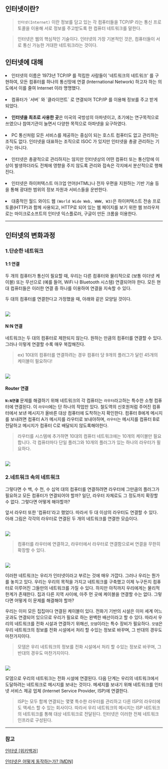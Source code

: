 ## 인터넷이란?

>`인터넷(Internet)` 이란 정보를 담고 있는 각 컴퓨터들을 TCP/IP 라는 통신 프로토콜을 이용해 서로 정보를 주고받도록 한 컴퓨터 네트워크를 말한다.

>인터넷은 웹의 핵심적인 기술이다. 인터넷의 가장 기본적인 것은, 컴퓨터들이 서로 통신 가능한 거대한 네트워크라는 것이다.

## 인터넷에 대해

<li>인터넷의 이름은 1973년 TCP/IP 를 적립한 사람들이 '네트워크의 네트워크' 를 구현하여, 모든 컴퓨터를 하나의 통신망에 연결 (International Network) 하고자 하는 의도에서 이를 줄여 Internet 이라 명명했다.</li> 
<br>
<li>컴퓨터가 `서버` 와 `클라이언트` 로 연결되어 TCP/IP 를 이용해 정보를 주고 받게 되었다.</li> 
<br>
<li><strong>인터넷을 최초로 사용한 곳</strong>은 미국의 국방성의 아파넷이고, 초기에는 연구목적으로 쓰였으나 참여기관이 늘면서 다양한 목적으로 아파넷을 요구하였다.</li> 
<br>
<li> PC 통신처럼 모든 서비스를 제공하는 중심이 되는 호스트 컴퓨터도 없고 관리하는 조직도 없다. 인터넷을 대표하는 조직으로 ISOC 가 있지만 인터넷을 총괄 관리하는 기구는 아니다.</li> 
<br>
<li>인터넷은 총괄적으로 관리하지는 않지만 인터넷상의 어떤 컴퓨터 또는 통신망에 이상이 발생하더라도 전체에 영향을 주지 않도록 관리와 접속은 각지에서 분산적으로 행해진다.</li> 
<br>
<li>인터넷은 하이퍼텍스트 마크업 언어(HTML)나 전자 우편을 지원하는 기반 기술 등을 통해 광대한 범위의 정보 자원과 서비스들을 운반한다.</li> 
<br>
<li>대중적인 월드 와이드 웹 <code>(World Wide Web, WWW, W3)</code>은 하이퍼텍스트 전송 프로토콜(HTTP)과 함께 사용되고, HTTP로 되어 있는 웹 페이지를 보기 위한 웹 브라우저로는 마이크로소프트의 인터넷 익스플로러, 구글이 만든 크롬을 이용한다.</li> 

<hr>

## 인터넷의 변화과정

### 1.단순한 네트워크

#### 1:1 연결

두 개의 컴퓨터가 통신이 필요할 때, 우리는 다른 컴퓨터와 물리적으로 (보통 이더넷 케이블) 또는 무선으로 (예를 들어, WiFi 나 Bluetooth 시스템) 연결되어야 한다. 모든 현대 컴퓨터들은 이러한 연결 중 하나를 이용하여 연결을 지속할 수 있다.

두 대의 컴퓨터를 연결한다고 가정했을 때, 아래와 같은 모양일 것이다.

<br>
<img src="../../img/1to1_network.png">

#### N:N 연결

네트워크는 두 대의 컴퓨터로 제한되지 않는다. 원하는 만큼의 컴퓨터를 연결할 수 있다. 그러나 이렇게 연결할 수록 매우 복잡해진다.

> ex) 10대의 컴퓨터를 연결하려는 경우 컴퓨터 당 9개의 플러그가 달린 45개의 케이블이 필요하다!

<br>
<img src="../../img/NtoN_network.png">

#### Router 연결

<strong><code>N:N연결</code></strong> 문제를 해결하기 위해 네트워크의 각 컴퓨터는 `라우터`라고하는 특수한 소형 컴퓨터에 연결된다. 이 `라우터`에는 단 하나의 작업만 있다. 철도역의 신호원처럼 주어진 컴퓨터에서 보낸 메시지가 올바른 대상 컴퓨터에 도착하는지 확인한다. 컴퓨터 B에게 메시지를 보내려면 컴퓨터 A가 메시지를 라우터로 보내야하며, `라우터`는 메시지를 컴퓨터 B로 전달하고 메시지가 컴퓨터 C로 배달되지 않도록해야한다.

> 라우터를 시스템에 추가하면 10대의 컴퓨터 네트워크에는 10개의 케이블만 필요합니다. 각 컴퓨터마다 단일 플러그와 10개의 플러그가 있는 하나의 라우터가 필요하다.

<br>
<img src="../../img/router_network.png">

### 2.네트워크 속의 네트워크

그렇다면 수 백, 수 천, 수 십억 대의 컴퓨터를 연결하려면 라우터에 그만큼의 플러그가 필요하고 모든 컴퓨터가 연결되어야 할까? 일단, 라우터 자체로도 그 정도까지 확장할 수 없다. 그렇다면 어떻게 해야할까?

앞서 라우터 또한 '컴퓨터'라고 했었다. 따라서 두 대 이상의 라우터도 연결할 수 있다. 아래 그림은 각각의 라우터로 연결된 두 개의 네트워크를 연결한 모습이다.

<br>
<img src="../../img/two_router_network.png">

>컴퓨터를 라우터에 연결하고, 라우터에서 라우터로 연결함으로써 연결을 무한히 확장할 수 있다.

<br>
<img src="../../img/router_to_router_network.png">

이러한 네트워크는 우리가 인터넷이라고 부르는 것에 매우 가깝다. 그러나 우리는 뭔가를 놓치고 있다. 우리는 우리의 목적을 가지고 네트워크를 구축했고 이제 누구든지 컴퓨터로 이루어진 그들만의 네트워크를 가질 수 있다. 하지만 아직까지 우리에게는 물리적 한계가 존재한다. 집과 다른 지역 사이에, 아주 먼 곳에 케이블을 연결할 수는 없다. 그렇다면 어떻게 이 문제를 해결해야 할까?

우리는 이미 모든 집집마다 연결된 케이블이 있다. 전화기 기반의 시설은 이미 세계 어느 곳과도 연결되어 있으므로 우리가 필요로 하는 완벽한 배선이라고 할 수 있다. 따라서 우리의 네트워크를 전화 시설과 연결하기 위해선, `모뎀`이라는 특수 장비가 필요하다. `모뎀`은 우리 네트워크의 정보를 전화 시설에서 처리 할 수있는 정보로 바꾸며, 그 반대의 경우도 마찬가지이다.

>모뎀은 우리 네트워크의 정보를 전화 시설에서 처리 할 수있는 정보로 바꾸며, 그 반대의 경우도 마찬가지이다.

<br>
<img src="../../img/router_to_modem.png">

모뎀으로 우리의 네트워크는 전화 시설에 연결된다. 다음 단계는 우리의 네트워크에서 도달하려는 네트워크로 메시지를 보내는 것이다. 메세지를 보내기 위해 네트워크를 인터넷 서비스 제공 업체 (Internet Service Provider, ISP)에 연결한다.

>ISP는 모두 함께 연결되는 몇몇 특수한 라우터를 관리하고 다른 ISP의 라우터에도 액세스 할 수 있는 회사이다. 따라서 우리 네트워크의 메시지는 ISP 네트워크의 네트워크를 통해 대상 네트워크로 전달된다. 인터넷은 이러한 전체 네트워크 인프라로 구성된다.

<hr>

### 참고
<a href="https://ko.wikipedia.org/wiki/%EC%9D%B8%ED%84%B0%EB%84%B7">인터넷 [위키백과]</a>

<a href="https://developer.mozilla.org/ko/docs/Learn/Common_questions/How_does_the_Internet_work#%EC%BB%B4%ED%93%A8%ED%84%B0_%EC%B0%BE%EA%B8%B0">인터넷은 어떻게 동작하는가? [MDN]</a>

<br>
<br>
<br>